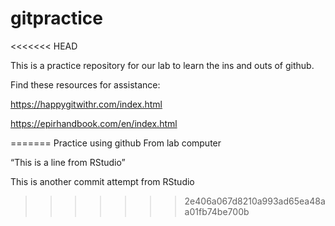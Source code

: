 # gitpractice
<<<<<<< HEAD

This is a practice repository for our lab to learn the ins and outs of github. 

Find these resources for assistance: 

https://happygitwithr.com/index.html

https://epirhandbook.com/en/index.html

=======
Practice using github
From lab computer

“This is a line from RStudio”

This is another commit attempt from RStudio
>>>>>>> 2e406a067d8210a993ad65ea48aa01fb74be700b

